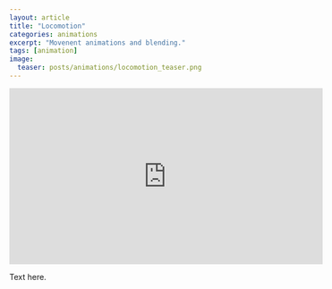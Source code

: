 ```yaml
---
layout: article
title: "Locomotion"
categories: animations
excerpt: "Movenent animations and blending."
tags: [animation]
image:
  teaser: posts/animations/locomotion_teaser.png
---
```


<iframe width="560" height="315" src="https://www.youtube.com/embed/CNkYE3PHh3c" frameborder="0" allow="accelerometer; autoplay; encrypted-media; gyroscope; picture-in-picture" allowfullscreen></iframe>

Text here.
